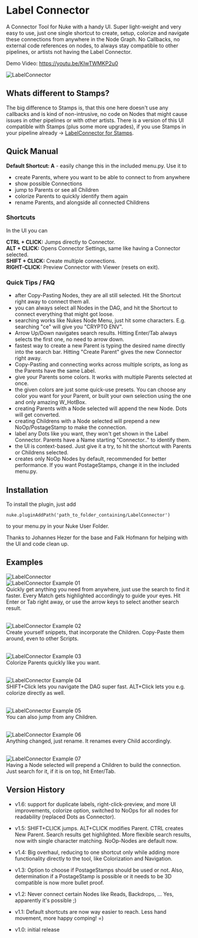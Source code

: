 # Label Connector
A Connector Tool for Nuke with a handy UI. Super light-weight and very easy to use, just one single shortcut to create, setup, colorize and navigate these connections from anywhere in the Node Graph. No Callbacks, no external code references on nodes, to always stay compatible to other pipelines, or artists not having the Label Connector.

Demo Video:
https://youtu.be/KIwTWMKP2u0

![LabelConnector](./.pictures/LabelConnectorMain.png)

## Whats different to Stamps?

The big difference to Stamps is, that this one here doesn't use any callbacks and is kind of non-intrusive, no code on Nodes that might cause issues in other pipelines or with other artists. There is a version of this UI compatible with Stamps (plus some more upgrades), if you use Stamps in your pipeline already -> [LabelConnector for Stamps](https://github.com/luckyspacetraveller/Stamps).


## Quick Manual


**Default Shortcut: A** - easily change this in the included menu.py. Use it to
- create Parents, where you want to be able to connect to from anywhere
- show possible Connections
- jump to Parents or see all Children
- colorize Parents to quickly identify them again
- rename Parents, and alongside all connected Childrens

### Shortcuts
In the UI you can

**CTRL + CLICK:** Jumps directly to Connector.\
**ALT + CLICK:** Opens Connector Settings, same like having a Connector selected.\
**SHIFT + CLICK:** Create multiple connections.\
**RIGHT-CLICK:** Preview Connector with Viewer (resets on exit).

### Quick Tips / FAQ
- after Copy-Pasting Nodes, they are all still selected. Hit the Shortcut right away to connect them all.
- you can always select all Nodes in the DAG, and hit the Shortcut to connect everything that might got loose.
- searching works like Nukes Node Menu, just hit some characters. E.g. searching "ce" will give you "CRYPTO ENV".
- Arrow Up/Down navigates search results. Hitting Enter/Tab always selects the first one, no need to arrow down.
- fastest way to create a new Parent is typing the desired name directly into the search bar. Hitting "Create Parent" gives the new Connector right away.
- Copy-Pasting and connecting works across multiple scripts, as long as the Parents have the same Label.
- give your Parents some colors. It works with multiple Parents selected at once.
- the given colors are just some quick-use presets. You can choose any color you want for your Parent, or built your own selection using the one and only amazing W_HotBox.
- creating Parents with a Node selected will append the new Node. Dots will get converted.
- creating Childrens with a Node selected will prepend a new NoOp/PostageStamp to make the connection.
- label any Dots like you want, they won't get shown in the Label Connector. Parents have a Name starting "Connector.." to identify them.
- the UI is context-based. Just give it a try, to hit the shortcut with Parents or Childrens selected.
- creates only NoOp Nodes by default, recommended for better performance. If you want PostageStamps, change it in the included menu.py.

## Installation
To install the plugin, just add

```
nuke.pluginAddPath('path_to_folder_containing/LabelConnector')
```
to your menu.py in your Nuke User Folder.

Thanks to Johannes Hezer for the base and Falk Hofmann for helping with the UI and code clean up.

## Examples

![LabelConnector](./.pictures/LabelConnectorMain.png)\
![LabelConnector Example 01](./.pictures/LabelConnector01.png)\
Quickly get anything you need from anywhere, just use the search to find it faster. Every Match gets highlighted accordingly to guide your eyes. Hit Enter or Tab right away, or use the arrow keys to select another search result.
<br>
<br>

![LabelConnector Example 02](./.pictures/LabelConnector02.png)\
Create yourself snippets, that incorporate the Children. Copy-Paste them around, even to other Scripts.
<br>
<br>

![LabelConnector Example 03](./.pictures/LabelConnector03.png)\
Colorize Parents quickly like you want.
<br>
<br>

![LabelConnector Example 04](./.pictures/LabelConnector04.png)\
SHIFT+Click lets you navigate the DAG super fast. ALT+Click lets you e.g. colorize directly as well.
<br>
<br>

![LabelConnector Example 05](./.pictures/LabelConnector05.png)\
You can also jump from any Children.
<br>
<br>

![LabelConnector Example 06](./.pictures/LabelConnector06.png)\
Anything changed, just rename. It renames every Child accordingly.
<br>
<br>

![LabelConnector Example 07](./.pictures/LabelConnector07.png)\
Having a Node selected will prepend a Children to build the connection. Just search for it, if it is on top, hit Enter/Tab. 

## Version History

- v1.6: support for duplicate labels, right-click-preview, and more UI improvements, colorize option, switched to NoOps for all nodes for readability (replaced Dots as Connector).

- v1.5: SHIFT+CLICK jumps. ALT+CLICK modifies Parent. CTRL creates New Parent. Search results get highlighted. More flexible search results, now with single character matching. NoOp-Nodes are default now.

- v1.4: Big overhaul, reducing to one shortcut only while adding more functionality directly to the tool, like Colorization and Navigation. 

- v1.3: Option to choose if PostageStamps should be used or not. Also, determination if a PostageStamp is possible or it needs to be 3D compatible is now more bullet proof. 

- v1.2: Never connect certain Nodes like Reads, Backdrops, ... Yes, apparently it's possible ;)

- v1.1: Default shortcuts are now way easier to reach. Less hand movement, more happy comping! =)

- v1.0: initial release
